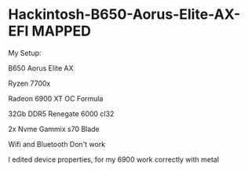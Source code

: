 # Hackintosh-B650-Aorus-Elite-AX-EFI MAPPED

My Setup:

B650 Aorus Elite AX

Ryzen 7700x

Radeon 6900 XT OC Formula

32Gb DDR5 Renegate 6000 cl32

2x Nvme Gammix s70 Blade

Wifi and Bluetooth Don't work

I edited device properties, for my 6900 work correctly with metal